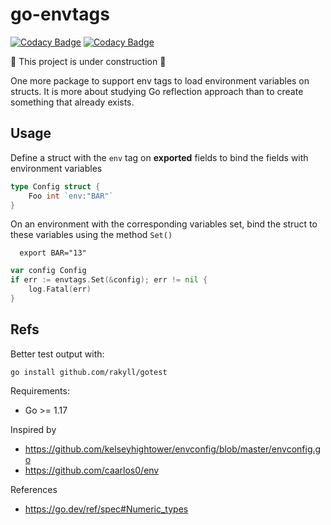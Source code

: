 # go-envtags

[![Codacy Badge](https://app.codacy.com/project/badge/Grade/6904ddba8e6747559c7b4141b0f91e71)](https://www.codacy.com/gh/taciogt/go-envtags/dashboard?utm_source=github.com&amp;utm_medium=referral&amp;utm_content=taciogt/go-envtags&amp;utm_campaign=Badge_Grade)
[![Codacy Badge](https://app.codacy.com/project/badge/Coverage/6904ddba8e6747559c7b4141b0f91e71)](https://www.codacy.com/gh/taciogt/go-envtags/dashboard?utm_source=github.com&utm_medium=referral&utm_content=taciogt/go-envtags&utm_campaign=Badge_Coverage)

🚧 This project is under construction 🚧 

One more package to support env tags to load environment variables on structs. It is more about studying Go reflection approach than to create something that already exists.

## Usage

Define a struct with the `env` tag on **exported** fields to bind the fields with environment variables

```go
type Config struct {
	Foo int `env:"BAR"`
}
```

On an environment with the corresponding variables set, bind the struct to these variables using the method `Set()`

```shell
  export BAR="13" 
```

```go
var config Config
if err := envtags.Set(&config); err != nil {
	log.Fatal(err)
}
```

## Refs

Better test output with:
```shell
go install github.com/rakyll/gotest
```

Requirements:
*   Go >= 1.17

Inspired by 
* https://github.com/kelseyhightower/envconfig/blob/master/envconfig.go
* https://github.com/caarlos0/env

References
*   https://go.dev/ref/spec#Numeric_types
